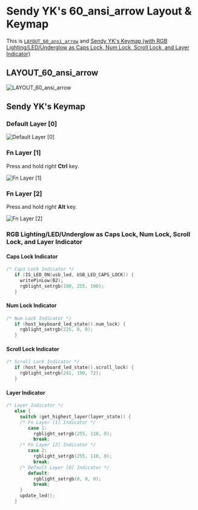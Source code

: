 # Sendy YK's 60_ansi_arrow Layout & Keymap

This is [`LAYOUT_60_ansi_arrow`](https://github.com/qmk/qmk_firmware/blob/master/layouts/community/60_ansi_arrow/layout.json) and [Sendy YK's Keymap (with RGB Lighting/LED/Underglow as Caps Lock, Num Lock, Scroll Lock, and Layer Indicator)](https://github.com/qmk/qmk_firmware/blob/master/layouts/community/60_ansi_arrow/mrsendyyk/keymap.c)

## LAYOUT_60_ansi_arrow

![LAYOUT_60_ansi_arrow](https://raw.githubusercontent.com/mrsendyyk/my_qmk/master/kbdfans_tofu_60_keyboard/assets/dz60_layout_60_ansi_arrow.png)

## Sendy YK's Keymap

### Default Layer [0]

![Default Layer [0]](https://raw.githubusercontent.com/mrsendyyk/my_qmk/master/kbdfans_tofu_60_keyboard/assets/dz60_mrsendyyk_0.png)

### Fn Layer [1]

Press and hold *right* **Ctrl** key.

![Fn Layer [1]](https://raw.githubusercontent.com/mrsendyyk/my_qmk/master/kbdfans_tofu_60_keyboard/assets/dz60_mrsendyyk_1.png)

### Fn Layer [2]

Press and hold *right* **Alt** key.

![Fn Layer [2]](https://raw.githubusercontent.com/mrsendyyk/my_qmk/master/kbdfans_tofu_60_keyboard/assets/dz60_mrsendyyk_2.png)

### RGB Lighting/LED/Underglow as Caps Lock, Num Lock, Scroll Lock, and Layer Indicator

#### Caps Lock Indicator

```c
/* Caps Lock Indicator */
   if (IS_LED_ON(usb_led, USB_LED_CAPS_LOCK)) {
     writePinLow(B2);
     rgblight_setrgb(100, 255, 100);
   }
```

#### Num Lock Indicator

```c
/* Num Lock Indicator */
   if (host_keyboard_led_state().num_lock) {
     rgblight_setrgb(225, 8, 0);
   }
```

#### Scroll Lock Indicator
```c
/* Scroll Lock Indicator */
   if (host_keyboard_led_state().scroll_lock) {
     rgblight_setrgb(241, 190, 72);
   }
```

#### Layer Indicator

```c
/* Layer Indicator */
   else {          
     switch (get_highest_layer(layer_state)) {
     /* Fn Layer [1] Indicator */
        case 1:
          rgblight_setrgb(255, 110, 0);
          break;
     /* Fn Layer [2] Indicator */
        case 2:
          rgblight_setrgb(255, 110, 0);
          break;
     /* Default Layer [0] Indicator */
        default:
          rgblight_setrgb(0, 0, 0);
          break;
     }
     update_led();
   }
```
